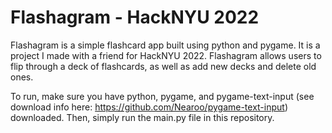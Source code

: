 # Flashagram - HackNYU 2022

Flashagram is a simple flashcard app built using python and pygame. It is a project I made with a friend for HackNYU 2022. Flashagram allows users to flip through a deck of flashcards, as well as add new decks and delete old ones.

To run, make sure you have python, pygame, and pygame-text-input (see download info here: https://github.com/Nearoo/pygame-text-input) downloaded. Then, simply run the main.py file in this repository.
